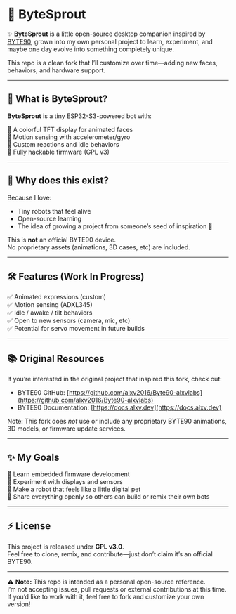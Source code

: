 # 🌱 ByteSprout

✨ **ByteSprout** is a little open-source desktop companion inspired by [BYTE90](https://github.com/alxv2016/Byte90-alxvlabs), grown into my own personal project to learn, experiment, and maybe one day evolve into something completely unique.

This repo is a clean fork that I’ll customize over time—adding new faces, behaviors, and hardware support.

---

## 🚀 What is ByteSprout?

**ByteSprout** is a tiny ESP32-S3-powered bot with:

🌟 A colorful TFT display for animated faces  
🌟 Motion sensing with accelerometer/gyro  
🌟 Custom reactions and idle behaviors  
🌟 Fully hackable firmware (GPL v3)  

---

## 🧠 Why does this exist?

Because I love:
- Tiny robots that feel alive
- Open-source learning
- The idea of growing a project from someone’s seed of inspiration 🌱

This is **not** an official BYTE90 device.  
No proprietary assets (animations, 3D cases, etc) are included.

---

## 🛠️ Features (Work In Progress)

✅ Animated expressions (custom)  
✅ Motion sensing (ADXL345)  
✅ Idle / awake / tilt behaviors  
✅ Open to new sensors (camera, mic, etc)  
✅ Potential for servo movement in future builds  

---

## 📚 Original Resources

If you’re interested in the original project that inspired this fork, check out:

- BYTE90 GitHub: [https://github.com/alxv2016/Byte90-alxvlabs](https://github.com/alxv2016/Byte90-alxvlabs)
- BYTE90 Documentation: [https://docs.alxv.dev](https://docs.alxv.dev)

Note: This fork does *not* use or include any proprietary BYTE90 animations, 3D models, or firmware update services.

---

## ✨ My Goals

🌱 Learn embedded firmware development  
🌱 Experiment with displays and sensors  
🌱 Make a robot that feels like a little digital pet  
🌱 Share everything openly so others can build or remix their own bots

---

## ⚡ License

This project is released under **GPL v3.0**.  
Feel free to clone, remix, and contribute—just don’t claim it’s an official BYTE90.

---

⚠️ **Note:** This repo is intended as a personal open-source reference.  
I’m not accepting issues, pull requests or external contributions at this time.  
If you’d like to work with it, feel free to fork and customize your own version!

